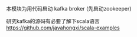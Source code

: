 本模块为用代码启动 kafka broker (先启动zookeeper)

研究kafka的源码有必要了解下scala语言<br>
https://github.com/javahongxi/scala-examples
